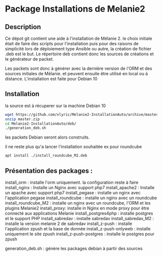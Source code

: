 
# Package Installations de Melanie2 

## Description

Ce dépot git contient une aide à l'installation de Mélanie 2. 
le choix initiale était de faire des scripts pour l'installation puis pour des raisons de simplicité lors de déploiement type Ansible ou autre, la création de fichier .deb est le but.
Le répertoire deb contient donc les sources de créations et le générateur de packet.

Les packets sont donc à générer avec la dernière version de l'ORM et des sources initiales de Mélanie. 
et peuvent ensuite être utilisé en local ou à distance. 
L'installation est faite pour Debian 10

## Installation 

la source est à récuperer sur la machine Debian 10 

```bash
wget https://github.com/xlyric/Melanie2-InstallationAuto/archive/master.zip
unzip master.zip
cd Melanie2-InstallationAuto/deb/
./generation_deb.sh
```

les packets Debian seront alors construits. 

il ne reste plus qu'a lancer l'installation souhaitée ex pour roundcube
```bash
apt install ./install_roundcube_M2.deb
```


## Présentation des packages :

install_orm : installe l'orm uniquement. la configuration reste à faire
install_nginx : Installe un Nginx avec support php7
install_apache2 : Installe un apache avec support php7
install_pegase : installe un nginx avec l'application pegase
install_roundcube : installe un nginx avec un roundcube
install_roundcube_M2 : installe un nginx avec un roundcube, l'ORM et les plugins Melanie2
install_proxy: installe in Nginx en mode proxy pour être connecté aux applications Melanie
install_postgres4php : installe postgres et le support PHP
install_sabredav : installe sabredav
install_sabredav_M2 : installe la version melanie 2 de sabredav
install_z-push : installe l'application zpush et la base de donnée
install_z-push-onlyweb : installe uniquement le site zpush
install_z-push-postgres : installe le postgres pour zpush

generation_deb.sh : génère les packages debian à partir des sources


